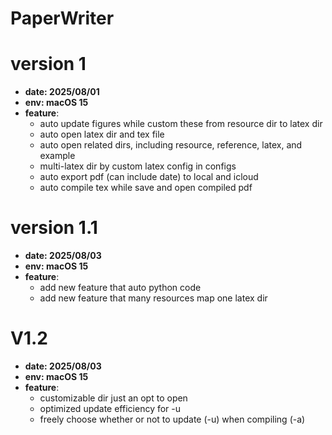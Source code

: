 # PaperWriter

# version 1
- **date: 2025/08/01**
- **env: macOS 15**
- **feature**:
    - auto update figures while custom these from resource dir to latex dir
    - auto open latex dir and tex file
    - auto open related dirs, including resource, reference, latex, and example 
    - multi-latex dir by custom latex config in configs
    - auto export pdf (can include date) to local and icloud
    - auto compile tex while save and open compiled pdf 

# version 1.1
- **date: 2025/08/03**
- **env: macOS 15**
- **feature**:
    - add new feature that auto python code
    - add new feature that many resources map one latex dir

# V1.2
- **date: 2025/08/03**
- **env: macOS 15**
- **feature**:
    - customizable dir just an opt to open
    - optimized update efficiency for -u
    - freely choose whether or not to update (-u) when compiling (-a)
